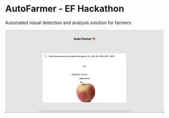 # AutoFarmer - EF Hackathon

Automated visual detection and analysis solution for farmers 

![My Image](images/AutoFarmer_Demo.png)
